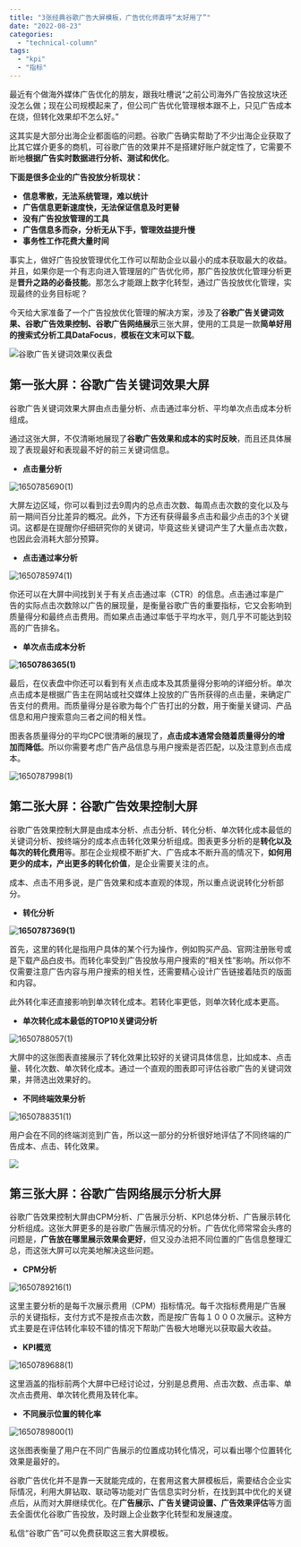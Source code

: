 ```yaml
---
title: "3张经典谷歌广告大屏模板，广告优化师直呼“太好用了”"
date: "2022-08-23"
categories: 
  - "technical-column"
tags: 
  - "kpi"
  - "指标"
---
```


最近有个做海外媒体广告优化的朋友，跟我吐槽说“之前公司海外广告投放这块还没怎么做；现在公司规模起来了，但公司广告优化管理根本跟不上，只见广告成本在烧，但转化效果却不怎么好。”

这其实是大部分出海企业都面临的问题。谷歌广告确实帮助了不少出海企业获取了比其它媒介更多的商机，可谷歌广告的效果并不是搭建好账户就定性了，它需要不断地**根据广告实时数据进行分析、测试和优化**。

**下面是很多企业的广告投放分析现状：**

- **信息零散，无法系统管理，难以统计**
- **广告信息更新速度快，无法保证信息及时更替**
- **没有广告投放管理的工具**
- **广告信息多而杂，分析无从下手，管理效益提升慢**
- **事务性工作花费大量时间**

事实上，做好广告投放管理优化工作可以帮助企业以最小的成本获取最大的收益。并且，如果你是一个有志向进入管理层的广告优化师，那广告投放优化管理分析更是**晋升之路的必备技能**。那怎么才能跟上数字化转型，通过广告投放优化管理，实现最终的业务目标呢？

今天给大家准备了一个广告投放优化管理的解决方案，涉及了**谷歌广告关键词效果、谷歌广告效果控制、谷歌广告网络展示**三张大屏，使用的工具是一款**简单好用的搜索式分析工具DataFocus**，**模板在文末可以下载**。

![谷歌广告关键词效果仪表盘](images/1661242363-.png)

## **第一张大屏：谷歌广告关键词效果大屏**

谷歌广告关键词效果大屏由点击量分析、点击通过率分析、平均单次点击成本分析组成。

通过这张大屏，不仅清晰地展现了**谷歌广告效果和成本的实时反映**，而且还具体展现了表现最好和表现最不好的前三关键词信息。

- **点击量分析**

![1650785690(1)](images/1661242368-16507856901.png)

大屏左边区域，你可以看到过去9周内的总点击次数、每周点击次数的变化以及与前一期间百分比差异的概况。此外，下方还有获得最多点击和最少点击的3个关键词。这都是在提醒你仔细研究你的关键词，毕竟这些关键词产生了大量点击次数，也因此会消耗大部分预算。

- **点击通过率分析**

![1650785974(1)](images/1661242370-16507859741.png)

你还可以在大屏中间找到关于有关点击通过率（CTR）的信息。点击通过率是广告的实际点击次数除以广告的展现量，是衡量谷歌广告的重要指标，它又会影响到质量得分和最终点击费用。而如果点击通过率低于平均水平，则几乎不可能达到较高的广告排名。

- **单次点击成本分析**

**![1650786365(1)](images/1661242371-16507863651.png)**

最后，在仪表盘中你还可以看到有关点击成本及其质量得分影响的详细分析。单次点击成本是根据广告主在网站或社交媒体上投放的广告所获得的点击量，来确定广告支付的费用。而质量得分是谷歌为每个广告打出的分数，用于衡量关键词、产品信息和用户搜索意向三者之间的相关性。

图表各质量得分的平均CPC很清晰的展现了，**点击成本通常会随着质量得分的增加而降低**。所以你需要考虑广告产品信息与用户搜索是否匹配，以及注意到点击成本。

![1650787998(1)](images/1661242373-16507879981.png)

## **第二张大屏：谷歌广告效果控制大屏**

谷歌广告效果控制大屏是由成本分析、点击分析、转化分析、单次转化成本最低的关键词分析、按终端分的成本点击转化效果分析组成。图表更多分析的是**转化以及每次的转化费用**等。那在企业规模不断扩大、广告成本不断升高的情况下，**如何用更少的成本，产出更多的转化价值**，是企业需要关注的点。

成本、点击不用多说，是广告效果和成本直观的体现，所以重点说说转化分析部分。

- **转化分析**

**![1650787369(1)](images/1661242378-16507873691.png)**

首先，这里的转化是指用户具体的某个行为操作，例如购买产品、官网注册账号或是下载产品白皮书。而转化率受到广告投放与用户搜索的“相关性”影响。所以你不仅需要注意广告内容与用户搜索的相关性，还需要精心设计广告链接着陆页的版面和内容。

此外转化率还直接影响到单次转化成本。若转化率更低，则单次转化成本更高。

- **单次转化成本最低的TOP10关键词分析**

![1650788057(1)](images/1661242379-16507880571.png)

大屏中的这张图表直接展示了转化效果比较好的关键词具体信息，比如成本、点击量、转化次数、单次转化成本。通过一个直观的图表即可评估谷歌广告的关键词效果，并筛选出效果好的。

- **不同终端效果分析**

![1650788351(1)](images/1661242380-16507883511.png)

用户会在不同的终端浏览到广告，所以这一部分的分析很好地评估了不同终端的广告成本、点击、转化效果。

![](images/1661242382-word-image.png)

## **第三张大屏：谷歌广告网络展示分析大屏**

谷歌广告效果控制大屏由CPM分析、广告展示分析、KPI总体分析、广告展示转化分析组成。这张大屏更多的是谷歌广告展示情况的分析。广告优化师常常会头疼的问题是，**广告放在哪里展示效果会更好**，但又没办法把不同位置的广告信息整理汇总，而这张大屏可以完美地解决这些问题。

- **CPM分析**

![1650789216(1)](images/1661242384-16507892161.png)

这里主要分析的是每千次展示费用（CPM）指标情况。每千次指标费用是广告展示的关键指标，支付方式不是按点击次数，而是按广告每１０００次展示。这种方式主要是在评估转化率较不错的情况下帮助广告极大地曝光以获取最大收益。

- **KPI概览**

![1650789688(1)](images/1661242386-16507896881.png)

这里涵盖的指标前两个大屏中已经讨论过，分别是总费用、点击次数、点击率、单次点击费用、单次转化费用及转化率。

- **不同展示位置的转化率**

![1650789800(1)](images/1661242387-16507898001.png)

这张图表衡量了用户在不同广告展示的位置成功转化情况，可以看出哪个位置转化效果是最好的。

谷歌广告优化并不是靠一天就能完成的，在套用这套大屏模板后，需要结合企业实际情况，利用大屏钻取、联动等功能对广告信息实时分析，在找到其中优化的关键点后，从而对大屏继续优化。在**广告展示、广告关键词设置、广告效果评估**等方面去全面优化谷歌广告投放，及时跟上企业数字化转型和发展速度。

私信“谷歌广告”可以免费获取这三套大屏模板。
